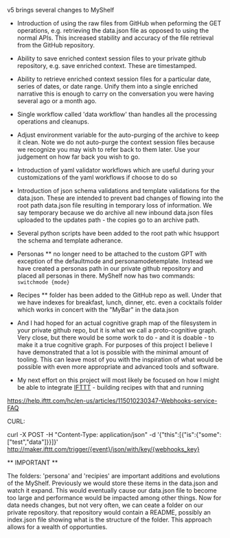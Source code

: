 v5 brings several changes to MyShelf

* Introduction of using the raw files from GitHub when peforming the GET operations, e.g. retrieving the data.json file as opposed to using the normal APIs. This increased stability and accuracy of the file retrieval from the GitHub repository.
* Ability to save enriched context session files to your private github repository, e.g. save enriched context. These are timestamped.
* Ability to retrieve enriched context session files for a particular date, series of dates, or date range. Unify them into a single enriched narrative this is enough to carry on the conversation you were having several ago or a month ago.
* Single workflow called 'data workflow' than handles all the processing operations and cleanups.
* Adjust environment variable for the auto-purging of the archive to keep it clean. Note we do not auto-purge the context session files because we recognize you may wish to refer back to them later. Use your judgement on how far back you wish to go.
* Introduction of yaml validator workflows which are useful during your customizations of the yaml workflows if choose to do so
* Introduction of json schema validations and template validations for the data.json. These are intended to prevent bad changes of flowing into the root path data.json file resulting in temporary loss of information. We say temporary because we do archive all new inbound data.json files uploaded to the updates path - the copies go to an archive path.
* Several python scripts have been added to the root path whic hsupport the schema and template adherance.
* Personas ** no longer need to be attached to the custom GPT with exception of the defaultmode and personamodetemplate. Instead we have created a personas path in our private github repository and placed all personas in there. MyShelf now has two commands: `switchmode {mode}`
* Recipes ** folder has been added to the GitHub repo as well. Under that we have indexes for breakfast, lunch, dinner, etc. even a cocktails folder which works in concert with the "MyBar" in the data.json

* And I had hoped for an actual cognitive graph map of the filesystem in your private github repo, but it is what we call a proto-cognitive graph. Very close, but there would be some work to do - and it is doable - to make it a true cognitive graph. For purposes of this project I believe I have demonstrated that a lot is possible with the minimal amount of tooling. This can leave most of you with the inspiration of what would be possible with even more appropriate and advanced tools and software.

* My next effort on this project will most likely be focused on how I might be able to integrate [IFTTT](https://ifttt.com) - building recipes with that and running

https://help.ifttt.com/hc/en-us/articles/115010230347-Webhooks-service-FAQ

CURL:

curl -X POST -H "Content-Type: application/json" -d '{"this":[{"is":{"some":["test","data"]}}]}' http://maker.ifttt.com/trigger/{event}/json/with/key/{webhooks_key}



** IMPORTANT **

The folders: 'persona' and 'recipies' are important additions and evolutions of the MyShelf. Previously we would store these items in the data.json and watch it expand. This would eventually cause our data.json file to become too large and performance would be impacted among other things. Now for data needs changes, but not very often, we can ceate a folder on our private repository. that repository would contain a README, possibly an index.json file showing what is the structure of the folder. This approach allows for a wealth of opportunties. 
